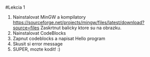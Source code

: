 #Lekcia 1
1. Nainstalovat MinGW a kompilatory https://sourceforge.net/projects/mingw/files/latest/download?source=files
Zaskrtnut balicky ktore su na obrazku.
2. Nainstalovat CodeBlocks
3. Zapnut codeblocks a napisat Hello program
4. Skusit si error message
5. SUPER, mozte kodit! :) 

